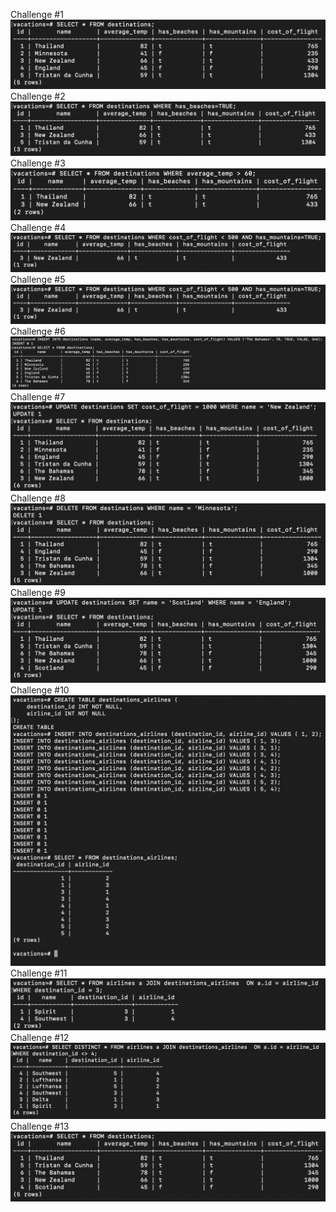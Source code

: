 Challenge #1
![Challenge 1](images/1.png)
Challenge #2
![Challenge 2](images/2.png)
Challenge #3
![Challenge 3](images/3.png)
Challenge #4
![Challenge 4](images/5.png)
Challenge #5
![Challenge 5](images/5.png)
Challenge #6
![Challenge 6](images/6.png)
Challenge #7
![Challenge 7](images/7.png)
Challenge #8
![Challenge 8](images/8.png)
Challenge #9
![Challenge 9](images/9.png)
Challenge #10
![Challenge 10](images/10.png)
Challenge #11
![Challenge 11](images/11.png)
Challenge #12
![Challenge 12](images/12.png)
Challenge #13
![Challenge 13](images/13.png)